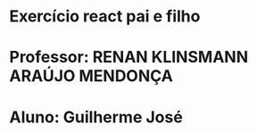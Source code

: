# Exercício react pai e filho
# Professor: RENAN KLINSMANN ARAÚJO MENDONÇA
# Aluno: Guilherme José

